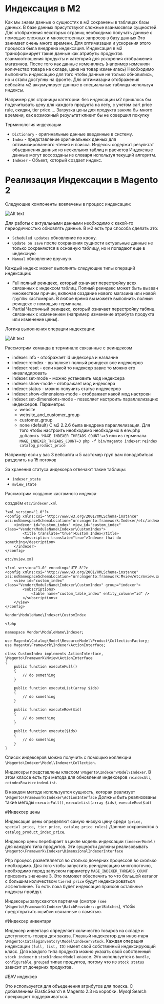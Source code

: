 # Индексация в М2

Как мы знаем данные о сущностях в м2 сохранены в таблицах базы данных. В базе данных присутствуют сложные взаимосвязи
сущностей. Для отображения некоторых страниц необходимо получать данные с помощью сложных и множественных запросов в
базу данных Это занимает очень много времени. Для оптимизации и ускорения этого процесса была внедрена индексация.
Индексация в м2 трансформирует такие данные как атрибуты продуктов взаимоотношения продукты и категорий для ускорения
отображения магазинов. После того как данные изменились (например изменили количество товара на складе, цена на товар
изменилась)
Необходимо выполнить индексацию для того чтобы данные не только обновились, но и стали доступны на фронте. Для
оптимизации отображения вебсайта м2 аккумулирует данные в специальные таблицы используя индексы.

Например для страницы категории:
без индексации м2 пришлось бы подсчитывать цену для каждого продукта на лету, с учетом cart price rule, скидки, tier
price.... Загрузка цены для продукта заняла бы много времени, как возможный результат клиент бы не совершил покупку

Терминология индексации

- `Dictionary` - оригинальные данные введенные в систему.
- `Index` - представление оригинальных данных для оптимизированного чтения и поиска. Индексы содержат результат
  объединения данных из нескольких таблиц и расчетов Индексные данные могут воссозданы из словаря используя текущий
  алгоритм.
- `Indexer` - Объект, который создает индекс.

# Реализация Индексации в Magento 2

Следующие компоненты вовлечены в процесс индексации:

![Alt text](./components.png?raw=true "Priority")

Для работы с актуальными данными необходимо с какой-то периодичностью обновлять данные. В м2 есть три способа сделать
это:

- `Scheduled updates` обновление по крону.
- `Update on save` после сохранения сущности актуальные данные не только сохраняются в основную таблицу, но и попадают
  еще в индексную
- `Manual` обновление вручную.

Каждый индекс может выполнять следующие типы операций индексации:

- Full полный реиндекс, который означает перестройку всех связанных с индексом таблиц. Полный реиндекс может быть вызван
  множеством причин, включая создание нового магазина или новой группы кастомеров. В любое время вы можете выполнить
  полный реиндекс с помощью терминала.
- Partial Частичный реиндекс, который означает перестройку таблиц связанных с изменением (например изменение атрибута
  продукта или изменение цены).

Логика выполнения операции индексации:

![Alt text](./logic.png?raw=true "Priority")

Рассмотрим команда в терминале связанные с реиндексом

- indexer:info - отображает id индексера и название
- indexer:reindex - выполняет полный реиндекс все индексеров
- indexer:reset - если какой то индексер завис то можно его инвалидировать
- indexer:set-mode - можно установить мод индексера
- indexer:show-mode - отображает мод индексера
- indexer:status - можно получить статус индексеров
- indexer:show-dimensions-mode - отображает какой мод настроен
- indexer:set-dimensions-mode - позволяет настроить параллелизацию индексеров. Параметры:
    - website
    - website_and_customer_group
    - customer_group
    - none (default)
      С м2 2.2.6 была внедрена параллелизация. Для того чтобы настроить необходимо необходимо в env.php
      добавить `'MAGE_INDEXER_THREADS_COUNT'=>3`
      или из терминала `MAGE_INDEXER_THREADS_COUNT=3 php -f bin/magento indexer:reindex catalog_product_price`

Например если у вас 3 вебсайта и 5 кастомер груп вам понадобиться разделить на 15 потоков

За хранения статуса индексера отвечают такие таблицы:

- `indexer_state`
- `mview_state`

Рассмотрим создание кастомного индекса:

создаём `etc/indexer.xml`

```
?xml version="1.0"?>
<config xmlns:xsi="http://www.w3.org/2001/XMLSchema-instance" xsi:noNamespaceSchemaLocation="urn:magento:framework:Indexer/etc/indexer.xsd">
    <indexer id="custom_index" view_id="custom_index" class="Vendor\ModuleName\Indexer\CustomIndex">
        <title translate="true">Custom Index</title>
        <description translate="true">Indexer that do something</description>
    </indexer>
</config>
```

`etc/mview.xml`

```
<?xml version="1.0" encoding="UTF-8"?>
<config xmlns:xsi="http://www.w3.org/2001/XMLSchema-instance" xsi:noNamespaceSchemaLocation="urn:magento:framework:Mview/etc/mview.xsd">
    <view id="custom_index" class="Vendor\ModuleName\Indexer\CustomIndex" group="indexer">
        <subscriptions>
            <table name="custom_table_index" entity_column="id" />
        </subscriptions>
    </view>
</config>
````

`Vendor\ModuleName\Indexer\CustomIndex`

```
<?php

namespace Vendor\ModuleName\Indexer;

use Magento\Catalog\Model\ResourceModel\Product\CollectionFactory;
use Magento\Framework\Indexer\ActionInterface;

class CustomIndex implements ActionInterface, \Magento\Framework\Mview\ActionInterface
{
    public function executeFull()
    {
        // do something
    }

    public function executeList(array $ids)
    {
        // do something
    }

    public function executeRow($id)
    {
        // do something
    }

    public function execute($ids)
    {
        // do something
    }
}
```

Список индексеров можно получить с помощью коллекции
`\Magento\Indexer\Model\Indexer\Collection`.

Индексеры представлены классом `\Magento\Indexer\Model\Indexer`. В этом классе есть
три метода для обновления индексеров `reindexAll`, `reindexRow` и `reindexList`.

В каждом методе используется сущность, которая реализует `\Magento\Framework\Indexer\ActionInterface`
Должны быть реализованы такие методы `executeFull()`, `executeList(array $ids)`, `executeRow($id)`


#Индексер цены

Индексация цены определяют самую низкую цену среди `(price, special price, tier price, catalog price rules)`
Данные сохраняются в `catalog_product_index_price`.

Индексер цены перебирает в цикле модель индексации `(indexerModel)` для каждого типа продуктов.
Эти сущности должны реализовывать `\Magento\Framework\Indexer\DimensionalIndexerInterface`

Php процесс разветвляется во столько дочерних процессов во сколько необходимо.
Для того чтобы запустить реиндексацию многопоточно, необходимо перед запуском параметру
`MAGE_INDEXER_THREADS_COUNT` присвоить значение 3. Это поможет обеспечить то что
большой каталог с большим количеством `tiered price` будут индексироваться эффективнее. То есть пока будет
индексация прайсов остальные индексы пройдут.


Индексеры запускаются партиями (смотри `(see \Magento\Framework\Indexer\BatchProvider::getBatches`),
чтобы предотвратить ошибки связанные с памятью.

#Индексер инвентаря

Индексер инвентаря определяет количество товаров на складе и доступность товара для заказа.
Главный индексатор для инвентаря `\Magento\CatalogInventory\Model\Indexer\Stock`. Каждая операция индексации
`(full, list, ID)` имеет свой собственный индексирующий класс. Для каждого типа продукта можно указать
свой собственный `stock indexer` в `stockIndexerModel` классе. Это используется в `bundle`, `configurable`, `grouped`
типах продуктов, потому что из `stock status` зависит от дочерних продуктов.

#EAV индексер

Это используется для объеденения атрибутов для поиска. С добавлением ElasticSearch в Magento 2.3
из коробки. Mysql Search прекращает поддерживаться.


